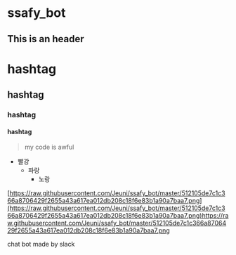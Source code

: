 # ssafy_bot

This is an header
-------------------

# hashtag
## hashtag
### hashtag
#### hashtag

> my code is awful

*  빨강
   * 파랑
     * 노랑
     
 [https://raw.githubusercontent.com/Jeuni/ssafy_bot/master/512105de7c1c366a8706429f2655a43a617ea012db208c18f6e83b1a90a7baa7.png](https://raw.githubusercontent.com/Jeuni/ssafy_bot/master/512105de7c1c366a8706429f2655a43a617ea012db208c18f6e83b1a90a7baa7.png)https://raw.githubusercontent.com/Jeuni/ssafy_bot/master/512105de7c1c366a8706429f2655a43a617ea012db208c18f6e83b1a90a7baa7.png


chat bot made by slack
